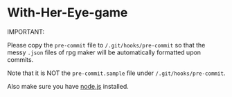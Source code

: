 # With-Her-Eye-game

IMPORTANT: 

Please copy the `pre-commit` file to `/.git/hooks/pre-commit` so that the messy `.json` files of rpg maker will be automatically formatted upon commits. 

Note that it is NOT the `pre-commit.sample` file under `/.git/hooks/pre-commit`. 

Also make sure you have [node.js](https://nodejs.org/en) installed.